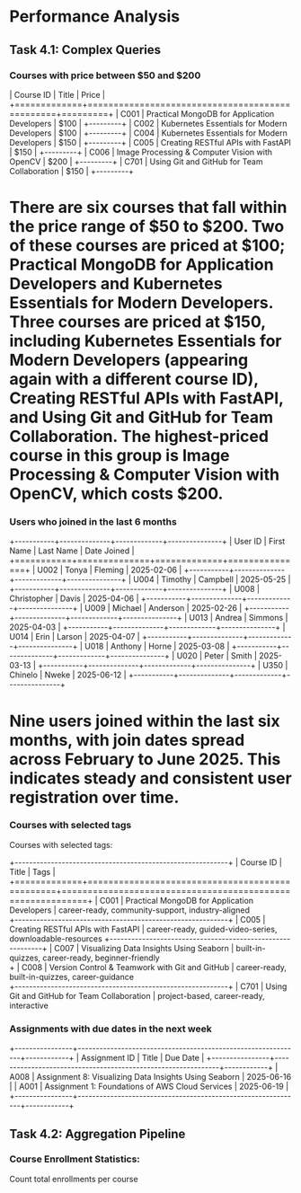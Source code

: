 # Performance Analysis

## Task 4.1: Complex Queries

### Courses with price between $50 and $200


| Course ID   | Title                                          | Price   |
+=============+================================================+=========+
| C001        | Practical MongoDB for Application Developers   | $100    |
+---------+
| C002        | Kubernetes Essentials for Modern Developers    | $100    |
+---------+
| C004        | Kubernetes Essentials for Modern Developers    | $150    |
+---------+
| C005        | Creating RESTful APIs with FastAPI             | $150    |
+---------+
| C006        | Image Processing & Computer Vision with OpenCV | $200    |
+---------+
| C701        | Using Git and GitHub for Team Collaboration    | $150    |
+---------+

# There are six courses that fall within the price range of $50 to $200. Two of these courses are priced at $100; Practical MongoDB for Application Developers and Kubernetes Essentials for Modern Developers. Three courses are priced at $150, including Kubernetes Essentials for Modern Developers (appearing again with a different course ID), Creating RESTful APIs with FastAPI, and Using Git and GitHub for Team Collaboration. The highest-priced course in this group is Image Processing & Computer Vision with OpenCV, which costs $200.


### Users who joined in the last 6 months

+-----------+--------------+-------------+---------------+
| User ID   | First Name   | Last Name   | Date Joined   |
+===========+==============+=============+===============+
| U002      | Tonya        | Fleming     | 2025-02-06    |
+-----------+--------------+-------------+---------------+
| U004      | Timothy      | Campbell    | 2025-05-25    |
+-----------+--------------+-------------+---------------+
| U008      | Christopher  | Davis       | 2025-04-06    |
+-----------+--------------+-------------+---------------+
| U009      | Michael      | Anderson    | 2025-02-26    |
+-----------+--------------+-------------+---------------+
| U013      | Andrea       | Simmons     | 2025-04-03    |
+-----------+--------------+-------------+---------------+
| U014      | Erin         | Larson      | 2025-04-07    |
+-----------+--------------+-------------+---------------+
| U018      | Anthony      | Horne       | 2025-03-08    |
+-----------+--------------+-------------+---------------+
| U020      | Peter        | Smith       | 2025-03-13    |
+-----------+--------------+-------------+---------------+
| U350      | Chinelo      | Nweke       | 2025-06-12    |
+-----------+--------------+-------------+---------------+

# Nine users joined within the last six months, with join dates spread across February to June 2025. This indicates steady and consistent user registration over time.
 

### Courses with selected tags

Courses with selected tags:

+-----------------------------------------------------------+
| Course ID   | Title                                          | Tags                                                      |
+=============+================================================+===========================================================+
| C001        | Practical MongoDB for Application Developers   | career-ready, community-support, industry-aligned         
+-----------------------------------------------------------+
| C005        | Creating RESTful APIs with FastAPI             | career-ready, guided-video-series, downloadable-resources 
+-----------------------------------------------------------+
| C007        | Visualizing Data Insights Using Seaborn        | built-in-quizzes, career-ready, beginner-friendly         
+
| C008        | Version Control & Teamwork with Git and GitHub | career-ready, built-in-quizzes, career-guidance           
+-----------------------------------------------------------+
| C701        | Using Git and GitHub for Team Collaboration    | project-based, career-ready, interactive                  

### Assignments with due dates in the next week
+----------------+--------------------------------------------------------------+------------+
| Assignment ID  | Title                                                        | Due Date   |
+----------------+--------------------------------------------------------------+------------+
| A008           | Assignment 8: Visualizing Data Insights Using Seaborn        | 2025-06-16 |
| A001           | Assignment 1: Foundations of AWS Cloud Services              | 2025-06-19 |
+----------------+--------------------------------------------------------------+------------+


## Task 4.2: Aggregation Pipeline

### Course Enrollment Statistics:
Count total enrollments per course